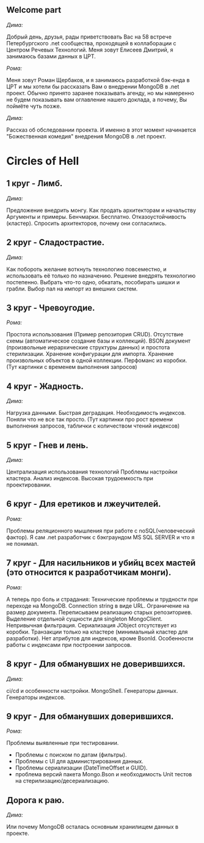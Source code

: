 ﻿## Welcome part

*Дима:*

Добрый день, друзья, рады приветствовать Вас на 58 встрече Петербургского .net сообщества, проходящей в коллаборации с Центром Речевых Технологий. 
Меня зовут Елисеев Дмитрий, я занимаюсь базами данных в ЦРТ. 

*Рома:*

Меня зовут Роман Щербаков, и я занимаюсь разработкой бэк-енда в ЦРТ и мы хотели бы рассказать Вам о внедрении MongoDB в .net проект. 
Обычно принято заранее показывать агенду, но мы намеренно не будем показывать вам оглавление нашего доклада, а почему, Вы поймёте чуть позже.

*Дима:*

Рассказ об обследовании проекта. 
И именно в этот момент начинается "Божественная комедия" внедрения MongoDB в .net проект.

#  Circles of Hell

## 1 круг - Лимб. 

*Дима:*

Предложение внедрить монгу. Как продать архитекторам и начальству 
Аргументы и примеры. Бенчмарки.
Бесплатно. 
Отказоустойчивость (кластер).
Спросить архитекторов, почему они согласились.

## 2 круг - Сладострастие.

*Дима:* 

Как побороть желание воткнуть технологию повсеместно, и использовать её только по назначению.
Решение внедрять технологию постепенно. 
Выбрать что-то одно, обкатать, пособирать шишки и грабли.
Выбор пал на импорт из внешних систем.


## 3 круг - Чревоугодие.

*Рома:*

Простота использования (Пример репозитория CRUD).
Отсутствие схемы (автоматическое создание базы и коллекций).
BSON документ (произвольные иерархические структуры данных) и простота стерилизации.
Хранение конфигурации для импорта. 
Хранение произвольных объектов в одной коллекции.
Перфоманс из коробки.
(Тут картинки с временем выполнения запросов)


## 4 круг - Жадность.

*Дима:*

Нагрузка данными. 
Быстрая деградация. 
Необходимость индексов.
Поняли что не все так просто.
(Тут картинки про рост времени выполнения запросов, таблички с количеством чтений индексов)


## 5 круг - Гнев и лень.

*Дима:*

Централизация использования технологий
Проблемы настройки кластера.
Анализ индексов.
Высокая трудоемкость при проектировании.


## 6 круг - Для еретиков и лжеучителей.

*Рома:*

Проблемы реляционного мышления при работе с noSQL(человеческий фактор).
Я сам .net разработчик с бэкграундом MS SQL SERVER и что я не понимал.

## 7 круг - Для насильников и убийц всех мастей (это относится к разработчикам монги).

*Рома:*

А теперь про боль и страдания:
Технические проблемы и трудности при переходе на MongoDB.
Connection string в виде URL.
Ограничение на размер документа.
Переписываем реализацию старых репозиториев.
Выделение отдельной сущности для singleton MongoClient.
Непривычная фильтрация.
Сериализация JObject отсутствует из коробки.
Транзакции только на кластере (минимальный кластер для разработки).
Нет атрибутов для индексов, кроме BsonId.
Особенности работы с индексами при построении запросов.


## 8 круг - Для обманувших не доверившихся.

*Дима:*

ci/cd и особенности настройки.
MongoShell.
Генераторы данных.
Генераторы индексов.


## 9 круг - Для обманувших доверившихся.

*Рома:*

Проблемы выявленные при тестировании.
- Проблемы с поиском по датам (фильтры).
- Проблемы с UI для администрирования данных.
- Проблемы сериализации (DateTimeOffset и GUID). 
- проблема версий пакета Mongo.Bson и необходимость Unit тестов на стерилизацию/десериализацию.

## Дорога к раю.

*Дима:*

Или почему MongoDB осталась основным хранилищем данных в проекте.




















